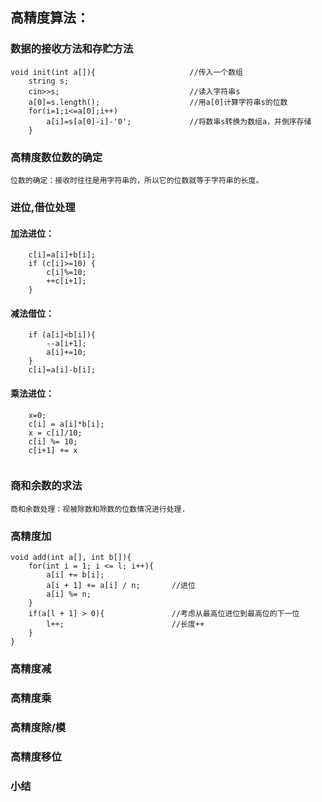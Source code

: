 ## 高精度算法：

### 数据的接收方法和存贮方法
```
void init(int a[]){                     //传入一个数组
    string s; 
	cin>>s;                             //读入字符串s 
	a[0]=s.length();                    //用a[0]计算字符串s的位数 
	for(i=1;i<=a[0];i++)
	    a[i]=s[a[0]-i]-'0';             //将数串s转换为数组a，并倒序存储 
	}
```

### 高精度数位数的确定
    位数的确定：接收时往往是用字符串的，所以它的位数就等于字符串的长度。

### 进位,借位处理

#### 加法进位：
```	
    c[i]=a[i]+b[i];
    if (c[i]>=10) { 
        c[i]%=10; 
        ++c[i+1]; 
    }
```                         
#### 减法借位：
```    	
    if (a[i]<b[i]){ 
        --a[i+1]; 
        a[i]+=10; 
    }
    c[i]=a[i]-b[i];
```
#### 乘法进位：	
```
    x=0;
    c[i] = a[i]*b[i];
    x = c[i]/10;
    c[i] %= 10;
    c[i+1] += x


```
### 商和余数的求法
    商和余数处理：视被除数和除数的位数情况进行处理.

### 高精度加
```
void add(int a[], int b[]){
	for(int i = 1; i <= l; i++){
		a[i] += b[i];
		a[i + 1] += a[i] / n;       //进位 
		a[i] %= n;
	}
	if(a[l + 1] > 0){               //考虑从最高位进位到最高位的下一位 
		l++;                        //长度++ 
	}
}
```

### 高精度减

### 高精度乘

### 高精度除/模

### 高精度移位

### 小结
